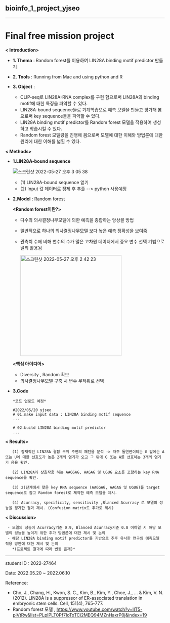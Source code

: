 ## bioinfo_1_project_yjseo
* * *
# **Final free mission project**

**< Introduction>** 
* **1. Thema** :
Random forest를 이용하여 LIN28A binding motif predictor 만들기
* **2. Tools** :
Running from Mac and using python and R 
* **3. Object** :

  -  CLIP-seq로 LIN28A-RNA complex를 구현 함으로써 LIN28A의 binding motif에 대한 특징을 파악할 수 있다.
  -  LIN28A-bound sequence들로 기계학습으로 예측 모델을 만들고 평가해 봄으로써 key sequence들을 파악할 수 있다.
  -  LIN28A binding motif predictor를 Random forest 모델을 적용하여 생성하고 학습시킬 수 있다.
  -  Random forest 모델링을 진행해 봄으로써 모델에 대한 이해와 방법론에 대한 원리에 대한 이해를 넓힐 수 있다.
 

**< Methods>** 

* **1.LIN28A-bound sequence** 

  ![스크린샷 2022-05-27 오후 3 05 38](https://user-images.githubusercontent.com/64352388/170640313-999877d4-cfd0-4344-8e84-71c889907be4.png) 
  
     - (1) LIN28A-bound sequence 얻기 
     - (2) Input 값 데이터로 정제 후 추출 --> python 사용예정 





* **2.Model** : Random forest 

    **<Random forest이란?>**
    * 다수의 의사결정나무모델에 의한 예측을 종합하는 앙상블 방법
    * 일반적으로 하나의 의사결정나무모델 보다 높은 예측 정확성을 보여줌
    * 관측치 수에 비해 변수의 수가 많은 고차원 데이터에서 중요 변수 선택 기법으로 널리 활용됨
     
     
       <img width="319" alt="스크린샷 2022-05-27 오후 2 42 23" src="https://user-images.githubusercontent.com/64352388/170637482-42acd62e-efbe-4d93-957d-51b34164f82e.png">

    **<핵심 아이디어>**
    * Diversity , Random 확보
    * 의사결정나무모델 구축 시 변수 무작위로 선택 
    
    
    
    
    
* **3.Code**
      
      *코드 업로드 예정*
      
      #2022/05/20 yjseo
      # 01.make input data : LIN28A binding motif sequence 
      ...
      
      # 02.build LIN28A binding motif predictor 
      ...
      
      


**< Results>** 

       (1) 잠재적인 LIN28A 결합 부위 주변의 패턴을 분석 -> 자주 돌연변이되는 G 앞에는 A 또는 U에 대한 선호도가 높은 2개의 염기가 오고 그 뒤에 G 또는 A를 선호하는 3개의 염기가 옴을 확인.
     
       (2) LIN28A와 상호작용 하는 AAGGAG, AAGAG 및 UGUG 요소를 포함하는 key RNA sequence를 확인.
     
       (3) 2)단계에서 찾은 key RNA sequence (AAGGAG, AAGAG 및 UGUG)를 target sequence로 잡고 Random forest로 제작한 예측 모델을 제시.
     
       (4) Acurracy, specificity, sensitivity ,Blanced Acurracy 로 모델의 성능을 평가한 결과 제시. (Confusion matrix도 추가로 제시)



**< Discussion>** 
     
     - 모델의 성능이 Acurracy기준 0.9, Blanced Acurracy기준 0.8 이하일 시 해당 모델의 성능을 높이기 위한 추가 방법론에 대한 제시 및 논의
     - 해당 LIN28A binding motif predictor를 기반으로 추후 유사한 연구의 예측모델 적용 방안에 대한 제시 및 논의 
       *(프로젝트 결과에 따라 변동 존재)*
   


* * *
student ID : 2022-27464

Date: 2022.05.20 ~ 2022.06.10

Reference: 
      
   - Cho, J., Chang, H., Kwon, S. C., Kim, B., Kim, Y., Choe, J., ... & Kim, V. N. (2012). LIN28A is a suppressor of ER-associated translation in embryonic stem cells. Cell, 151(4), 765-777.
   -  Random forest 모델 , https://www.youtube.com/watch?v=lIT5-piVtRw&list=PLpIPLT0Pf7IoTxTCi2MEQ94MZnHaxrP0j&index=19
